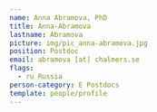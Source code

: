 ```yaml
---
name: Anna Abramova, PhD
title: Anna-Abramova
lastname: Abramova
picture: img/pic_anna-abramova.jpg
position: Postdoc
email: abramova [at] chalmers.se
flags:
  - ru Russia
person-category: E Postdocs
template: people/profile
---
```

